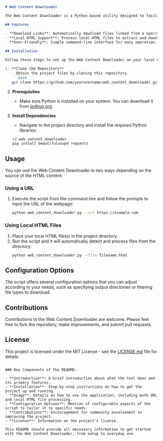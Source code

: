 ```markdown
# Web Content Downloader

The Web Content Downloader is a Python-based utility designed to facilitate the downloading of files linked within a webpage. Utilizing the BeautifulSoup library to parse HTML content and the requests library to handle HTTP requests, this application is perfect for anyone looking to automate the downloading of resources from the web.

## Features

- **Download Links**: Automatically download files linked from a specific webpage.
- **Local HTML Support**: Process local HTML files to extract and download linked files.
- **User-Friendly**: Simple command-line interface for easy operation.

## Installation

Follow these steps to set up the Web Content Downloader on your local machine:

1. **Clone the Repository**
   - Obtain the project files by cloning this repository.
   ```bash
   git clone https://github.com/yourusername/web_content_downloader.git
   ```

2. **Prerequisites**
   - Make sure Python is installed on your system. You can download it from [python.org](https://www.python.org/downloads/).

3. **Install Dependencies**
   - Navigate to the project directory and install the required Python libraries:
   ```bash
   cd web_content_downloader
   pip install beautifulsoup4 requests
   ```

## Usage

You can use the Web Content Downloader in two ways depending on the source of the HTML content:

### Using a URL

1. Execute the script from the command line and follow the prompts to input the URL of the webpage:
   ```bash
   python web_content_downloader.py --url https://example.com
   ```

### Using Local HTML Files

1. Place your local HTML file(s) in the project directory.
2. Run the script and it will automatically detect and process files from the directory:
   ```bash
   python web_content_downloader.py --file filename.html
   ```

## Configuration Options

The script offers several configuration options that you can adjust according to your needs, such as specifying output directories or filtering file types to download.

## Contributions

Contributions to the Web Content Downloader are welcome. Please feel free to fork the repository, make improvements, and submit pull requests.

## License

This project is licensed under the MIT License - see the [LICENSE.md](LICENSE.md) file for details.
```

### Key Components of the README:

- **Introduction**: A brief introduction about what the tool does and its primary features.
- **Installation**: Step-by-step instructions on how to get the project up and running.
- **Usage**: Details on how to use the application, including both URL and local HTML file processing.
- **Configuration Options**: Mention of configurable aspects of the script to tailor it to specific needs.
- **Contributions**: Encouragement for community involvement in improving the project.
- **License**: Information on the project's license.

This README should provide all necessary information to get started with the Web Content Downloader, from setup to everyday use.